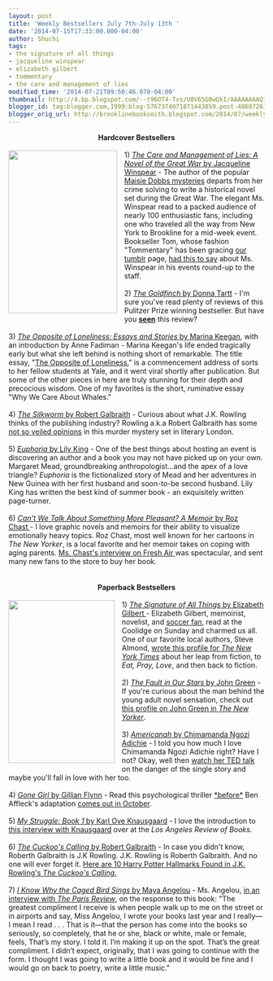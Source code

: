 ```yaml
---
layout: post
title: 'Weekly Bestsellers July 7th-July 13th '
date: '2014-07-15T17:33:00.000-04:00'
author: Shuchi
tags:
- the signature of all things
- jacqueline winspear
- elizabeth gilbert
- tommentary
- the care and management of lies
modified_time: '2014-07-21T09:50:46.070-04:00'
thumbnail: http://4.bp.blogspot.com/--t96OT4-Tvs/U8V65G0wQkI/AAAAAAAAQ70/CR8Y9ah3KO8/s72-c/care+and+management.jpg
blogger_id: tag:blogger.com,1999:blog-5767374071871443859.post-486072614906115642
blogger_orig_url: http://brooklinebooksmith.blogspot.com/2014/07/weekly-bestsellers-july-7th-july13th.html
---
```


<div dir="ltr" style="text-align: left;" trbidi="on"><div style="text-align: center;"><b>Hardcover Bestsellers</b></div><br /><div class="separator" style="clear: both; text-align: center;"><a href="http://4.bp.blogspot.com/--t96OT4-Tvs/U8V65G0wQkI/AAAAAAAAQ70/CR8Y9ah3KO8/s1600/care+and+management.jpg" imageanchor="1" style="clear: left; float: left; margin-bottom: 1em; margin-right: 1em;"><img border="0" src="http://4.bp.blogspot.com/--t96OT4-Tvs/U8V65G0wQkI/AAAAAAAAQ70/CR8Y9ah3KO8/s1600/care+and+management.jpg" height="320" width="214" /></a></div>1) <a href="http://www.brooklinebooksmith-shop.com/book/%5Bmodel%5D-890" target="_blank"><i>The Care and Management of Lies: A Novel of the Great War</i> by Jacqueline Winspear</a> - The author of the popular <a href="http://www.brooklinebooksmith-shop.com/search/apachesolr_search/maisie%20dobbs%20mysteries" target="_blank">Maisie Dobbs mysteries</a> departs from her crime solving to write a historical novel set during the Great War. The elegant Ms. Winspear read to a packed audience of nearly 100 enthusiastic fans, including one who traveled all the way from New York to Brookline for a mid-week event. Bookseller Tom, whose fashion "Tommentary" has been gracing <a href="http://brooklinebooksmith.tumblr.com/" target="_blank">our tumblr</a> page, <a href="http://brooklinebooksmith.tumblr.com/post/91640465799/ms-winspear-looked-exactly-like-the-author-of" target="_blank">had this to say</a> about Ms. Winspear in his events round-up to the staff. <br /><br />2) <a href="http://www.brooklinebooksmith-shop.com/book/9780316055437" target="_blank"><i>The Goldfinch</i> by Donna Tartt</a>&nbsp;- I'm sure you've read plenty of reviews of this Pulitzer Prize winning bestseller. But have you <a href="http://therumpus.net/2014/01/horn-reviews-the-goldfinch/" target="_blank"><b>seen</b></a> this review?<br /><br />3) <a href="http://www.brooklinebooksmith-shop.com/book/%5Bmodel%5D-858" target="_blank"><i>The Opposite of Loneliness: Essays and Stories</i> by Marina Keegan</a>, with an introduction by Anne Fadiman - Marina Keegan's life ended tragically early but what she left behind is nothing short of remarkable. The title essay, "<a href="http://yaledailynews.com/crosscampus/2012/05/27/keegan-the-opposite-of-loneliness/" target="_blank">The Opposite of Loneliness</a>," is a commencement address of sorts to her fellow students at Yale, and it went viral shortly after publication. But some of the&nbsp;other pieces in here are truly stunning for their depth and precocious wisdom. One of my favorites is the short, ruminative essay "Why We Care About Whales."<br /><br />4) <a href="http://www.brooklinebooksmith-shop.com/book/%5Bmodel%5D-311" target="_blank"><i>The Silkworm</i> by Robert Galbraith</a> - Curious about what J.K. Rowling thinks of the publishing industry? Rowling a.k.a Robert Galbraith has some <a href="http://www.newrepublic.com/article/118424/jk-rowlings-silkworm-shows-what-she-thinks-publishing-industry" target="_blank">not so veiled opinions</a> in this murder mystery set in literary London.<br /><br />5) <a href="http://www.brooklinebooksmith-shop.com/book/%5Bmodel%5D-882" target="_blank"><i>Euphoria</i> by Lily King</a> - One of the best things about hosting an event is discovering an author and a book you may not have picked up on your own. Margaret Mead, groundbreaking anthropologist...and the apex of a love triangle?&nbsp;<i>Euphoria</i>&nbsp;is the fictionalized story of Mead and her adventures in New Guinea with her first husband and soon-to-be second husband. Lily King has written the best kind of summer book - an exquisitely written page-turner.<br /><br />6) <a href="http://www.brooklinebooksmith-shop.com/book/%5Bmodel%5D-925" target="_blank"><i>Can't We Talk About Something More Pleasant? A Memoir</i> by Roz Chast&nbsp;</a>- I love graphic novels and memoirs for their ability to visualize emotionally heavy topics. Roz Chast, most well known for her cartoons in <i>The New Yorker</i>, is a local favorite and her memoir takes on coping with aging parents. <a href="http://www.npr.org/2014/05/08/310725572/a-cartoonists-funny-heartbreaking-take-on-caring-for-aging-parents" target="_blank">Ms. Chast's interview on Fresh Air </a>was spectacular, and sent many new fans to the store to buy her book.<br /><br /><div style="text-align: center;"><b><br /></b></div><div style="text-align: center;"><b>Paperback Bestsellers</b></div><br /><div class="separator" style="clear: both; text-align: center;"><a href="http://1.bp.blogspot.com/-3LQIwDt3lvY/U8V7N-6FiyI/AAAAAAAAQ78/qZwIX14exck/s1600/signature+of+things.jpg" imageanchor="1" style="clear: left; float: left; margin-bottom: 1em; margin-right: 1em;"><img border="0" src="http://1.bp.blogspot.com/-3LQIwDt3lvY/U8V7N-6FiyI/AAAAAAAAQ78/qZwIX14exck/s1600/signature+of+things.jpg" height="320" width="209" /></a></div>1) <a href="http://www.brooklinebooksmith-shop.com/book/9780143125846" target="_blank"><i>The Signature of All Things</i> by Elizabeth Gilbert&nbsp;</a>- Elizabeth Gilbert, memoirist, novelist, and <a href="http://www.bostonglobe.com/lifestyle/names/2014/07/13/tom-brady-joins-gisele-bundchen-brazil-for-world-cup/mB8ZZqPrcHwH6pwvUW4BJK/story.html" target="_blank">soccer fan</a>, read at the Coolidge on Sunday and charmed us all. One of our favorite local authors, Steve Almond, <a href="http://www.nytimes.com/2013/09/22/magazine/eat-pray-love-get-rich-write-a-novel-no-one-expects.html?pagewanted=all&amp;_r=0" target="_blank">wrote this profile for <i>The New York Times</i></a> about her leap from fiction, to <i>Eat, Pray, Love</i>, and then back to fiction. <br /><br />2) <a href="http://www.brooklinebooksmith-shop.com/book/9780142424179" target="_blank"><i>The Fault in Our Stars</i> by John Green</a>&nbsp;- If you're curious about the man behind the young adult novel sensation, check out <a href="http://www.newyorker.com/reporting/2014/06/09/140609fa_fact_talbot?currentPage=all" target="_blank">this profile on John Green in <i>The New Yorker</i></a>.<br /><br />3) <a href="http://www.brooklinebooksmith-shop.com/book/%5Bmodel%5D-755" target="_blank"><i>Americanah </i>by Chimamanda Ngozi Adichie</a>&nbsp;- I told you how much I love Chimamanda Ngozi Adichie right? Have I not? Okay, well then <a href="http://www.ted.com/talks/chimamanda_adichie_the_danger_of_a_single_story" target="_blank">watch her TED talk</a> on the danger of the single story and maybe you'll fall in love with her too.<br /><br />4) <a href="http://www.brooklinebooksmith-shop.com/book/%5Bmodel%5D-918" target="_blank"><i>Gone Girl </i>by Gillian Flynn</a>&nbsp;- Read this psychological thriller <a href="http://www.huffingtonpost.com/2014/04/22/gone-girl-changed-ending_n_5192415.html" target="_blank">*before*</a> Ben Affleck's adaptation <a href="http://movietrailers.apple.com/trailers/fox/gonegirl/" target="_blank">comes out in October</a>.<br /><br />5) <a href="http://www.brooklinebooksmith-shop.com/book/9780914671008" target="_blank"><i>My Struggle: Book 1</i> by Karl Ove Knausgaard</a>&nbsp;- I love the introduction to <a href="https://lareviewofbooks.org/interview/karl-ove-knausgaard" target="_blank">this interview with Knausgaard</a> over at the <i>Los Angeles Review of Books.</i> <br /><br />6) <a href="http://www.brooklinebooksmith-shop.com/book/%5Bmodel%5D-916" target="_blank"><i>The Cuckoo's Calling</i> by Robert Galbraith</a>&nbsp;- In case you didn't know, Roberth Galbraith is J.K Rowling. J.K. Rowling is Roberth Galbraith. And no one will ever forget it. <a href="http://www.vulture.com/2013/07/jk-rowling-cuckoos-calling-harry-potter-links.html?mid=imdb" target="_blank">Here are 10 Harry Potter Hallmarks Found in J.K. Rowling's <i>The Cuckoo's Calling</i>.</a><br /><br /><div style="text-align: left;">7) <a href="http://www.brooklinebooksmith-shop.com/book/%5Bmodel%5D-886" target="_blank"><i>I Know Why the Caged Bird Sings</i> by Maya Angelou</a>&nbsp;- Ms. Angelou, <a href="http://www.theparisreview.org/interviews/2279/the-art-of-fiction-no-119-maya-angelou" target="_blank">in an interview with <i>The Paris Review</i></a>, on the response to this book: "<span style="font-family: inherit;">The greatest compliment I receive is when people walk up to me on the street or in airports and say, Miss Angelou, I wrote your books last year and I really—I mean I read . . . That is it—that the person has come into the books so seriously, so completely, that he or she, black or white, male or female, feels, That’s my story. I told it. I’m making it up on the spot. That’s the great compliment. I didn’t expect, originally, that I was going to continue with the form. I thought I was going to write a little book and it would be fine and I would go on back to poetry, write a little music."</span></div><br /><br /></div>